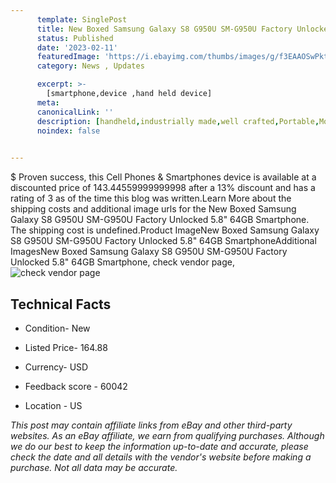 ```yaml
---
      template: SinglePost
      title: New Boxed Samsung Galaxy S8 G950U SM-G950U Factory Unlocked 5.8" 64GB Smartphone
      status: Published
      date: '2023-02-11'
      featuredImage: 'https://i.ebayimg.com/thumbs/images/g/f3EAAOSwPktfldq4/s-l225.jpg'
      category: News , Updates

      excerpt: >-
        [smartphone,device ,hand held device]
      meta:
      canonicalLink: ''
      description: [handheld,industrially made,well crafted,Portable,Mobile,Compact,Convenient,Lightweight,Maneuverable,Man-portable,Miniature,Carriable,Hand-held,Light,Holdable,Transportable,Mobile device,Pocket-sized,On-the-go,Wireless,Cordless,Compact size,Convenient size, smartphone,device ,hand held device]
      noindex: false

        
---
```

$
    Proven success, this Cell Phones & Smartphones device is available at a discounted price of 143.44559999999998 after a 13% discount and has a rating of 3 as of the time this blog was written.Learn More about the shipping costs and additional image urls for the New Boxed Samsung Galaxy S8 G950U SM-G950U Factory Unlocked 5.8" 64GB Smartphone. The shipping cost is undefined.Product ImageNew Boxed Samsung Galaxy S8 G950U SM-G950U Factory Unlocked 5.8" 64GB SmartphoneAdditional ImagesNew Boxed Samsung Galaxy S8 G950U SM-G950U Factory Unlocked 5.8" 64GB Smartphone, check vendor page, ![check vendor page](https://origin-galleryplus.ebayimg.com/ws/web/202736101273_2_0_1/225x225.jpg,https://origin-galleryplus.ebayimg.com/ws/web/202736101273_3_0_1/225x225.jpg,https://origin-galleryplus.ebayimg.com/ws/web/202736101273_4_0_1/225x225.jpg)
    
    

 ## Technical Facts 



     
      

 - Condition- New 


      

 - Listed Price- 164.88 


      

 - Currency- USD 


      

 - Feedback score - 60042 


      

 - Location - US 


      
      

 *_This post may contain affiliate links from eBay and other third-party websites. As an eBay affiliate, we earn from qualifying purchases. Although we do our best to keep the information up-to-date and accurate, please check the date and all details with the vendor's website before making a purchase. Not all data may be accurate._*



    
    
    
    
    